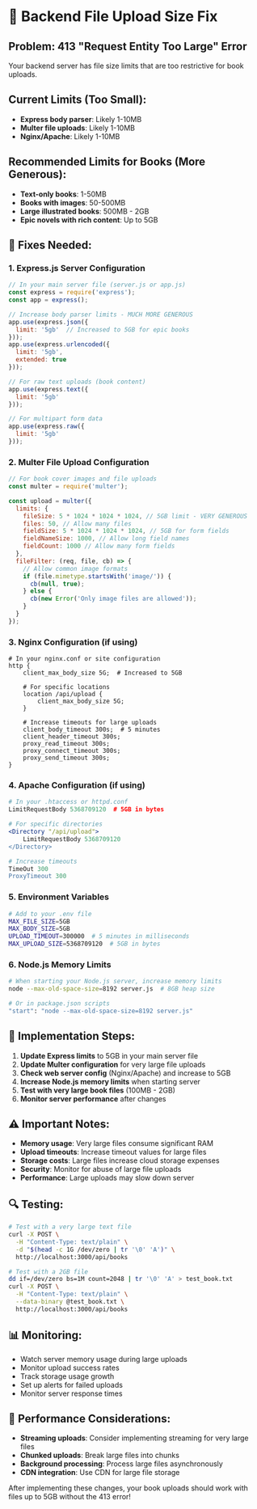 # 🔧 Backend File Upload Size Fix

## **Problem: 413 "Request Entity Too Large" Error**

Your backend server has file size limits that are too restrictive for book uploads.

## **Current Limits (Too Small):**
- **Express body parser**: Likely 1-10MB
- **Multer file uploads**: Likely 1-10MB
- **Nginx/Apache**: Likely 1-10MB

## **Recommended Limits for Books (More Generous):**
- **Text-only books**: 1-50MB
- **Books with images**: 50-500MB
- **Large illustrated books**: 500MB - 2GB
- **Epic novels with rich content**: Up to 5GB

## **🔧 Fixes Needed:**

### **1. Express.js Server Configuration**

```javascript
// In your main server file (server.js or app.js)
const express = require('express');
const app = express();

// Increase body parser limits - MUCH MORE GENEROUS
app.use(express.json({ 
  limit: '5gb'  // Increased to 5GB for epic books
}));
app.use(express.urlencoded({ 
  limit: '5gb', 
  extended: true 
}));

// For raw text uploads (book content)
app.use(express.text({ 
  limit: '5gb' 
}));

// For multipart form data
app.use(express.raw({ 
  limit: '5gb' 
}));
```

### **2. Multer File Upload Configuration**

```javascript
// For book cover images and file uploads
const multer = require('multer');

const upload = multer({
  limits: {
    fileSize: 5 * 1024 * 1024 * 1024, // 5GB limit - VERY GENEROUS
    files: 50, // Allow many files
    fieldSize: 5 * 1024 * 1024 * 1024, // 5GB for form fields
    fieldNameSize: 1000, // Allow long field names
    fieldCount: 1000 // Allow many form fields
  },
  fileFilter: (req, file, cb) => {
    // Allow common image formats
    if (file.mimetype.startsWith('image/')) {
      cb(null, true);
    } else {
      cb(new Error('Only image files are allowed'));
    }
  }
});
```

### **3. Nginx Configuration (if using)**

```nginx
# In your nginx.conf or site configuration
http {
    client_max_body_size 5G;  # Increased to 5GB
    
    # For specific locations
    location /api/upload {
        client_max_body_size 5G;
    }
    
    # Increase timeouts for large uploads
    client_body_timeout 300s;  # 5 minutes
    client_header_timeout 300s;
    proxy_read_timeout 300s;
    proxy_connect_timeout 300s;
    proxy_send_timeout 300s;
}
```

### **4. Apache Configuration (if using)**

```apache
# In your .htaccess or httpd.conf
LimitRequestBody 5368709120  # 5GB in bytes

# For specific directories
<Directory "/api/upload">
    LimitRequestBody 5368709120
</Directory>

# Increase timeouts
TimeOut 300
ProxyTimeout 300
```

### **5. Environment Variables**

```bash
# Add to your .env file
MAX_FILE_SIZE=5GB
MAX_BODY_SIZE=5GB
UPLOAD_TIMEOUT=300000  # 5 minutes in milliseconds
MAX_UPLOAD_SIZE=5368709120  # 5GB in bytes
```

### **6. Node.js Memory Limits**

```bash
# When starting your Node.js server, increase memory limits
node --max-old-space-size=8192 server.js  # 8GB heap size

# Or in package.json scripts
"start": "node --max-old-space-size=8192 server.js"
```

## **🚀 Implementation Steps:**

1. **Update Express limits** to 5GB in your main server file
2. **Update Multer configuration** for very large file uploads
3. **Check web server config** (Nginx/Apache) and increase to 5GB
4. **Increase Node.js memory limits** when starting server
5. **Test with very large book files** (100MB - 2GB)
6. **Monitor server performance** after changes

## **⚠️ Important Notes:**

- **Memory usage**: Very large files consume significant RAM
- **Upload timeouts**: Increase timeout values for large files
- **Storage costs**: Large files increase cloud storage expenses
- **Security**: Monitor for abuse of large file uploads
- **Performance**: Large uploads may slow down server

## **🔍 Testing:**

```bash
# Test with a very large text file
curl -X POST \
  -H "Content-Type: text/plain" \
  -d "$(head -c 1G /dev/zero | tr '\0' 'A')" \
  http://localhost:3000/api/books

# Test with a 2GB file
dd if=/dev/zero bs=1M count=2048 | tr '\0' 'A' > test_book.txt
curl -X POST \
  -H "Content-Type: text/plain" \
  --data-binary @test_book.txt \
  http://localhost:3000/api/books
```

## **📊 Monitoring:**

- Watch server memory usage during large uploads
- Monitor upload success rates
- Track storage usage growth
- Set up alerts for failed uploads
- Monitor server response times

## **🚨 Performance Considerations:**

- **Streaming uploads**: Consider implementing streaming for very large files
- **Chunked uploads**: Break large files into chunks
- **Background processing**: Process large files asynchronously
- **CDN integration**: Use CDN for large file storage

After implementing these changes, your book uploads should work with files up to 5GB without the 413 error!
